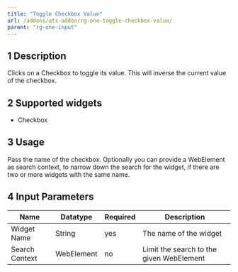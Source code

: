 ```yaml
---
title: "Toggle Checkbox Value"
url: /addons/ats-addon/rg-one-toggle-checkbox-value/
parent: "rg-one-input"
---
```


## 1 Description

Clicks on a Checkbox to toggle its value. This will inverse the current value of the checkbox.

## 2 Supported widgets

* Checkbox

## 3 Usage

Pass the name of the checkbox.
Optionally you can provide a WebElement as search context, to narrow down the search for the widget, if there are two or more widgets with the same name.

## 4 Input Parameters

Name | Datatype | Required | Description
--- | --- | --- | ---
Widget Name | String | yes | The name of the widget
Search Context | WebElement | no | Limit the search to the given WebElement
